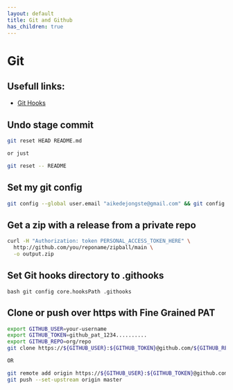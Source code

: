 ```yaml
---
layout: default
title: Git and Github
has_children: true
---
```


# Git

## Usefull links:

* [Git Hooks](https://www.atlassian.com/git/tutorials/git-hooks)

## Undo stage commit
```bash 
git reset HEAD README.md

or just

git reset -- README
```



## Set my git config
```bash
git config --global user.email "aikedejongste@gmail.com" && git config --global user.name "Aike de Jongste"
```
## Get a zip with a release from a private repo

```bash
curl -H "Authorization: token PERSONAL_ACCESS_TOKEN_HERE" \
  http://github.com/you/reponame/zipball/main \
  -o output.zip
```

## Set Git hooks directory to .githooks

```bash git config core.hooksPath .githooks```


## Clone or push over https with Fine Grained PAT

```bash
export GITHUB_USER=your-username
export GITHUB_TOKEN=github_pat_1234..........
export GITHUB_REPO=org/repo
git clone https://${GITHUB_USER}:${GITHUB_TOKEN}@github.com/${GITHUB_REPO}

OR

git remote add origin https://${GITHUB_USER}:${GITHUB_TOKEN}@github.com/${GITHUB_REPO}
git push --set-upstream origin master
```
